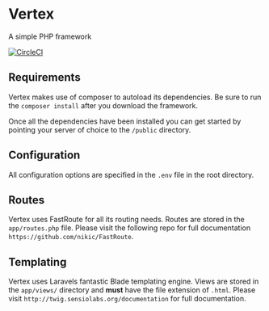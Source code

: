 # Vertex
A simple PHP framework

[![CircleCI](https://circleci.com/gh/Daniel-Griffiths/Vertex.svg?style=shield)](https://circleci.com/gh/Daniel-Griffiths/Vertex)

## Requirements
Vertex makes use of composer to autoload its dependencies. Be sure to run the `composer install` after you download the framework. 

Once all the dependencies have been installed you can get started by pointing your server of choice to the `/public` directory. 

## Configuration
All configuration options are specified in the `.env` file in the root directory. 

## Routes
Vertex uses FastRoute for all its routing needs. Routes are stored in the `app/routes.php` file. Please visit the following repo for full documentation  `https://github.com/nikic/FastRoute`.

## Templating
Vertex uses Laravels fantastic Blade templating engine. Views are stored in the `app/views/` directory and **must** have the file extension of `.html`. Please visit `http://twig.sensiolabs.org/documentation` for full documentation.